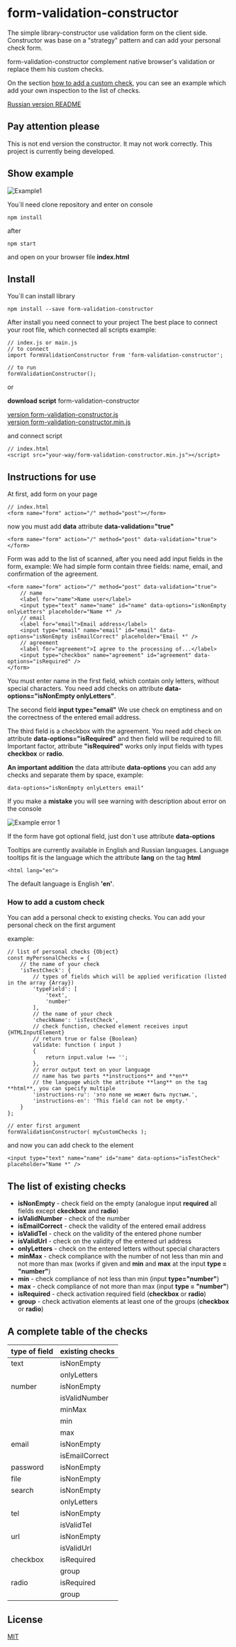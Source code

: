 # form-validation-constructor

The simple library-constructor use validation form on the client side.
Constructor was base on a "strategy" pattern and can add your personal check form.

form-validation-constructor complement native browser's validation or replace them his custom checks.

On the section [how to add a custom check](#add-custom-ckeck), you can see an example which
add your own inspection to the list of checks.

[Russian version README](https://github.com/alexeyvax/form-validation-constructor/blob/master/README_RU.md)

## Pay attention please 

This is not end version the constructor.
It may not work correctly.
This project is currently being developed.

## Show example

![Example1](https://github.com/alexeyvax/form-validation-constructor/blob/master/gif-example/example1.gif)

You`ll need clone repository and enter on console

	npm install

after 

	npm start

and open on your browser file **index.html**


## Install

You`ll can install library

	npm install --save form-validation-constructor

After install you need connect to your project
The best place to connect your root file, which connected all scripts
example:

	// index.js or main.js
	// to connect
	import formValidationConstructor from 'form-validation-constructor';
	
	// to run
	formValidationConstructor();

or 

**download script** form-validation-constructor

[version form-validation-constructor.js](https://github.com/alexeyvax/form-validation-constructor/blob/master/download/form-validation-constructor.js)
<br />
[version form-validation-constructor.min.js](https://github.com/alexeyvax/form-validation-constructor/blob/master/download/form-validation-constructor.min.js)

and connect script

	// index.html
	<script src="your-way/form-validation-constructor.min.js"></script>


## Instructions for use

At first, add form on your page

	// index.html
	<form name="form" action="/" method="post"></form>

now you must add **data** attribute **data-validation="true"**

	<form name="form" action="/" method="post" data-validation="true"></form>

Form was add to the list of scanned, after you need add input fields in the form, example: 
We had simple form contain three fields: name, email, and confirmation of the agreement.

	<form name="form" action="/" method="post" data-validation="true">
		// name
		<label for="name">Name user</label>
		<input type="text" name="name" id="name" data-options="isNonEmpty onlyLetters" placeholder="Name *" />
		// email
		<label for="email">Email address</label>
		<input type="email" name="email" id="email" data-options="isNonEmpty isEmailCorrect" placeholder="Email *" />
		// agreement
		<label for="agreement">I agree to the processing of...</label>
		<input type="checkbox" name="agreement" id="agreement" data-options="isRequired" />
	</form>

You must enter name in the first field, which contain only letters, without special characters. 
You need add checks on attribute **data-options="isNonEmpty onlyLetters"**.

The second field **input type="email"** 
We use check on emptiness and on the correctness of the entered email address.

The third field is a checkbox with the agreement. You need add check on attribute 
**data-options="isRequired"** and then field will be required to fill. 
Important factor, attribute **"isRequired"** works only input fields with types **checkbox** or **radio**.

**An important addition** the data attribute **data-options** you can add any checks and 
separate them by space, example:

	data-options="isNonEmpty onlyLetters email"

If you make a **mistake** you will see warning with description about error on the console

![Example error 1](https://github.com/alexeyvax/form-validation-constructor/blob/master/gif-example/example-error.png)

If the form have got optional field, just don`t use attribute **data-options**

Tooltips are currently available in English and Russian languages. Language tooltips fit is the language which 
the attribute **lang** on the tag **html**

	<html lang="en">

The default language is English **'en'**.

### <a name="add-custom-ckeck"></a> How to add a custom check

You can add a personal check to existing checks.
You can add your personal check on the first argument

example:

	// list of personal checks {Object}
	const myPersonalChecks = {
		// the name of your check
		'isTestCheck': {
			// types of fields which will be applied verification (listed in the array {Array})
			'typeField': [
				'text',
				'number'
			],
			// the name of your check
			'checkName': 'isTestCheck',
			// check function, checked element receives input {HTMLInputElement}
			// return true or false {Boolean}
			validate: function ( input )
			{
				return input.value !== '';
			},
			// error output text on your language 
			// name has two parts **instructions** and **en** 
			// the language which the attribute **lang** on the tag **html**, you can specify multiple 
			'instructions-ru': 'это поле не может быть пустым.',
			'instructions-en': 'This field can not be empty.'
		}
	};
	
	// enter first argument
	formValidationConstructor( myCustomChecks );

and now you can add check to the element

	<input type="text" name="name" id="name" data-options="isTestCheck" placeholder="Name *" />


## The list of existing checks

* **isNonEmpty** - check field on the empty (analogue input **required** all fields except **ckeckbox** and **radio**)
* **isValidNumber** - check of the number
* **isEmailCorrect** - check the validity of the entered email address
* **isValidTel** - check on the validity of the entered phone number
* **isValidUrl** - check on the validity of the entered url address
* **onlyLetters** - check on the entered letters without special characters
* **minMax** - check compliance with the number of not less than min and not more than max (works if given
			and **min** and **max** at the input **type = "number"**)
* **min** - check compliance of not less than min (input **type="number"**)
* **max** - check compliance of not more than max (input **type = "number"**)
* **isRequired** - check activation required field (**checkbox** or **radio**)
* **group** - check activation elements at least one of the groups (**checkbox** or **radio**)

## A complete table of the checks

| **type of field** | **existing checks** |
| ----------------- | ------------------- |
| text              | isNonEmpty          |
|                   | onlyLetters         |
| number            | isNonEmpty          |
|                   | isValidNumber       |
|                   | minMax              |
|                   | min                 |
|                   | max                 |
| email             | isNonEmpty          |
|                   | isEmailCorrect      |
| password          | isNonEmpty          |
| file              | isNonEmpty          |
| search            | isNonEmpty          |
|                   | onlyLetters         |
| tel               | isNonEmpty          |
|                   | isValidTel          |
| url               | isNonEmpty          |
|                   | isValidUrl          |
| checkbox          | isRequired          |
|                   | group               |
| radio             | isRequired          |
|                   | group               |

## License

[MIT](https://github.com/alexeyvax/form-validation-constructor/blob/master/LICENSE.md)
